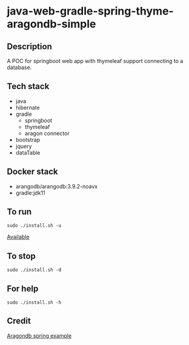 # java-web-gradle-spring-thyme-aragondb-simple

## Description
A POC for springboot web app with thymeleaf support
connecting to a database.

## Tech stack
- java
- hibernate
- gradle
  - springboot
  - thymeleaf
  - aragon connector
- bootstrap
- jquery
- dataTable

## Docker stack
- arangodb/arangodb:3.9.2-noavx
- gradle:jdk11

## To run
`sudo ./install.sh -u`

[Available](http://localhost)

## To stop
`sudo ./install.sh -d`

## For help
`sudo ./install.sh -h`

## Credit
[Aragondb spring example](https://github.com/eugenp/tutorials/blob/master/persistence-modules/spring-data-arangodb/pom.xml)